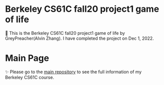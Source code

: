 # Berkeley CS61C fall20 project1 game of life
👑 This is the Berkeley CS61C fall20 project1 game of life by GreyPreacher(Alvin Zhang). I have completed the project on Dec 1, 2022.

# Main Page
✨ Please go to the [main repository](https://github.com/GreyPreacher/Berkeley-CS61C) to see the full information of my Berkeley CS61C course.
